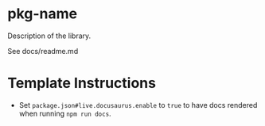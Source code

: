 # pkg-name

Description of the library.

See docs/readme.md

# Template Instructions

- Set `package.json#live.docusaurus.enable` to `true` to have docs rendered when running `npm run docs`.

